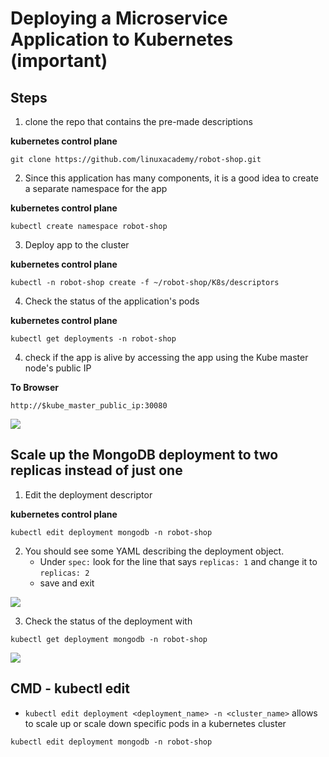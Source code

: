 # Deploying a Microservice Application to Kubernetes (important)

## Steps

1. clone the repo that contains the pre-made descriptions

**kubernetes control plane**
```
git clone https://github.com/linuxacademy/robot-shop.git
```

2. Since this application has many components, it is a good idea to create a separate namespace for the app

**kubernetes control plane**
```
kubectl create namespace robot-shop
```

3. Deploy app to the cluster

**kubernetes control plane**
```
kubectl -n robot-shop create -f ~/robot-shop/K8s/descriptors
```

4. Check the status of the application's pods

**kubernetes control plane**
```
kubectl get deployments -n robot-shop
```

4. check if the app is alive by accessing the app using the Kube master node's public IP

**To Browser**
```
http://$kube_master_public_ip:30080
```

<img src="https://user-images.githubusercontent.com/6856382/221887582-8edbe4c1-fcb6-45a6-8289-4d1be1349ea9.png">

## Scale up the MongoDB deployment to two replicas instead of just one

1. Edit the deployment descriptor

**kubernetes control plane**
```
kubectl edit deployment mongodb -n robot-shop
```

2. You should see some YAML describing the deployment object.
    - Under `spec:` look for the line that says `replicas: 1` and change it to `replicas: 2`
    - save and exit

<img src="https://user-images.githubusercontent.com/6856382/221887040-90e15116-73da-45b1-85e7-83b579360fb0.png">

3. Check the status of the deployment with

```
kubectl get deployment mongodb -n robot-shop
```

<img src="https://user-images.githubusercontent.com/6856382/221888705-ef2196cc-4050-4c17-bfc6-767dfb9fc9da.png">

## CMD - kubectl edit

- `kubectl edit deployment <deployment_name> -n <cluster_name>` allows to scale up or scale down specific pods in a kubernetes cluster

```
kubectl edit deployment mongodb -n robot-shop
```

#